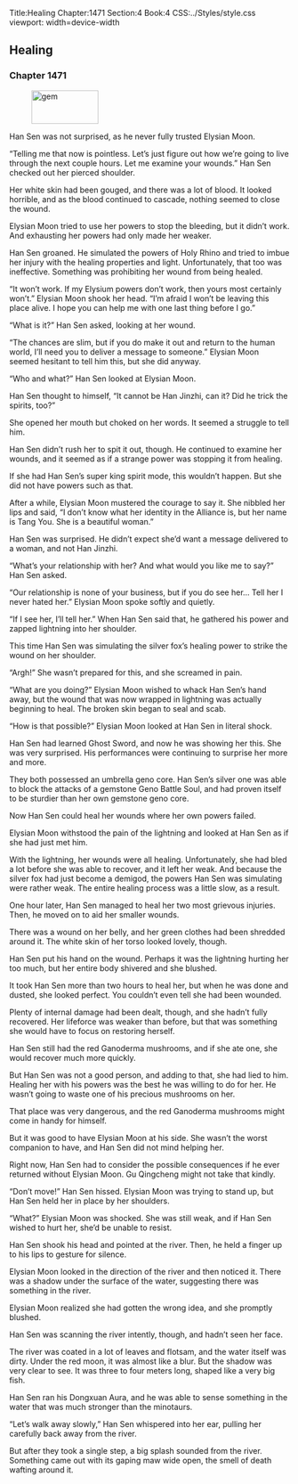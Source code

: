 Title:Healing 
Chapter:1471 
Section:4 
Book:4 
CSS:../Styles/style.css 
viewport: width=device-width
  
## Healing
### Chapter 1471 
<figure>
	<img src="../Images/gem.gif" alt="gem" id="gem" width="120" height="60" />
</figure>
  

  
  Han Sen was not surprised, as he never fully trusted Elysian Moon.

“Telling me that now is pointless. Let’s just figure out how we’re going to live through the next couple hours. Let me examine your wounds.” Han Sen checked out her pierced shoulder.

Her white skin had been gouged, and there was a lot of blood. It looked horrible, and as the blood continued to cascade, nothing seemed to close the wound.

Elysian Moon tried to use her powers to stop the bleeding, but it didn’t work. And exhausting her powers had only made her weaker.

Han Sen groaned. He simulated the powers of Holy Rhino and tried to imbue her injury with the healing properties and light. Unfortunately, that too was ineffective. Something was prohibiting her wound from being healed.

“It won’t work. If my Elysium powers don’t work, then yours most certainly won’t.” Elysian Moon shook her head. “I’m afraid I won’t be leaving this place alive. I hope you can help me with one last thing before I go.”

“What is it?” Han Sen asked, looking at her wound.

“The chances are slim, but if you do make it out and return to the human world, I’ll need you to deliver a message to someone.” Elysian Moon seemed hesitant to tell him this, but she did anyway.

“Who and what?” Han Sen looked at Elysian Moon.

Han Sen thought to himself, “It cannot be Han Jinzhi, can it? Did he trick the spirits, too?”

She opened her mouth but choked on her words. It seemed a struggle to tell him.

Han Sen didn’t rush her to spit it out, though. He continued to examine her wounds, and it seemed as if a strange power was stopping it from healing.

If she had Han Sen’s super king spirit mode, this wouldn’t happen. But she did not have powers such as that.

After a while, Elysian Moon mustered the courage to say it. She nibbled her lips and said, “I don’t know what her identity in the Alliance is, but her name is Tang You. She is a beautiful woman.”

Han Sen was surprised. He didn’t expect she’d want a message delivered to a woman, and not Han Jinzhi.

“What’s your relationship with her? And what would you like me to say?” Han Sen asked.

“Our relationship is none of your business, but if you do see her… Tell her I never hated her.” Elysian Moon spoke softly and quietly.

“If I see her, I’ll tell her.” When Han Sen said that, he gathered his power and zapped lightning into her shoulder.

This time Han Sen was simulating the silver fox’s healing power to strike the wound on her shoulder.

“Argh!” She wasn’t prepared for this, and she screamed in pain.

“What are you doing?” Elysian Moon wished to whack Han Sen’s hand away, but the wound that was now wrapped in lightning was actually beginning to heal. The broken skin began to seal and scab.

“How is that possible?” Elysian Moon looked at Han Sen in literal shock.

Han Sen had learned Ghost Sword, and now he was showing her this. She was very surprised. His performances were continuing to surprise her more and more.

They both possessed an umbrella geno core. Han Sen’s silver one was able to block the attacks of a gemstone Geno Battle Soul, and had proven itself to be sturdier than her own gemstone geno core.

Now Han Sen could heal her wounds where her own powers failed.

Elysian Moon withstood the pain of the lightning and looked at Han Sen as if she had just met him.

With the lightning, her wounds were all healing. Unfortunately, she had bled a lot before she was able to recover, and it left her weak. And because the silver fox had just become a demigod, the powers Han Sen was simulating were rather weak. The entire healing process was a little slow, as a result.

One hour later, Han Sen managed to heal her two most grievous injuries. Then, he moved on to aid her smaller wounds.

There was a wound on her belly, and her green clothes had been shredded around it. The white skin of her torso looked lovely, though.

Han Sen put his hand on the wound. Perhaps it was the lightning hurting her too much, but her entire body shivered and she blushed.

It took Han Sen more than two hours to heal her, but when he was done and dusted, she looked perfect. You couldn’t even tell she had been wounded.

Plenty of internal damage had been dealt, though, and she hadn’t fully recovered. Her lifeforce was weaker than before, but that was something she would have to focus on restoring herself.

Han Sen still had the red Ganoderma mushrooms, and if she ate one, she would recover much more quickly.

But Han Sen was not a good person, and adding to that, she had lied to him. Healing her with his powers was the best he was willing to do for her. He wasn’t going to waste one of his precious mushrooms on her.

That place was very dangerous, and the red Ganoderma mushrooms might come in handy for himself.

But it was good to have Elysian Moon at his side. She wasn’t the worst companion to have, and Han Sen did not mind helping her.

Right now, Han Sen had to consider the possible consequences if he ever returned without Elysian Moon. Gu Qingcheng might not take that kindly.

“Don’t move!” Han Sen hissed. Elysian Moon was trying to stand up, but Han Sen held her in place by her shoulders.

“What?” Elysian Moon was shocked. She was still weak, and if Han Sen wished to hurt her, she’d be unable to resist.

Han Sen shook his head and pointed at the river. Then, he held a finger up to his lips to gesture for silence.

Elysian Moon looked in the direction of the river and then noticed it. There was a shadow under the surface of the water, suggesting there was something in the river.

Elysian Moon realized she had gotten the wrong idea, and she promptly blushed.

Han Sen was scanning the river intently, though, and hadn’t seen her face.

The river was coated in a lot of leaves and flotsam, and the water itself was dirty. Under the red moon, it was almost like a blur. But the shadow was very clear to see. It was three to four meters long, shaped like a very big fish.

Han Sen ran his Dongxuan Aura, and he was able to sense something in the water that was much stronger than the minotaurs.

“Let’s walk away slowly,” Han Sen whispered into her ear, pulling her carefully back away from the river.

But after they took a single step, a big splash sounded from the river. Something came out with its gaping maw wide open, the smell of death wafting around it.
